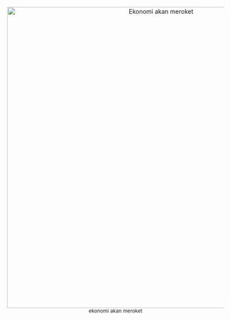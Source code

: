 <p align="center" style="text-align: center;">
  <img src="https://media.tenor.com/Z7rcZ67rLBoAAAAC/jokowi-optimis.gif" alt="Ekonomi akan meroket" width="700">
  <br>
  <small>ekonomi akan meroket</small>
</p>
